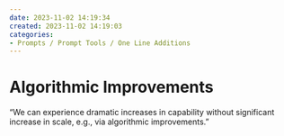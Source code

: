 ```yaml
---
date: 2023-11-02 14:19:34
created: 2023-11-02 14:19:03
categories:
- Prompts / Prompt Tools / One Line Additions
---
```


# Algorithmic Improvements

“We can experience dramatic increases in capability without significant increase in scale, e.g., via algorithmic improvements.”